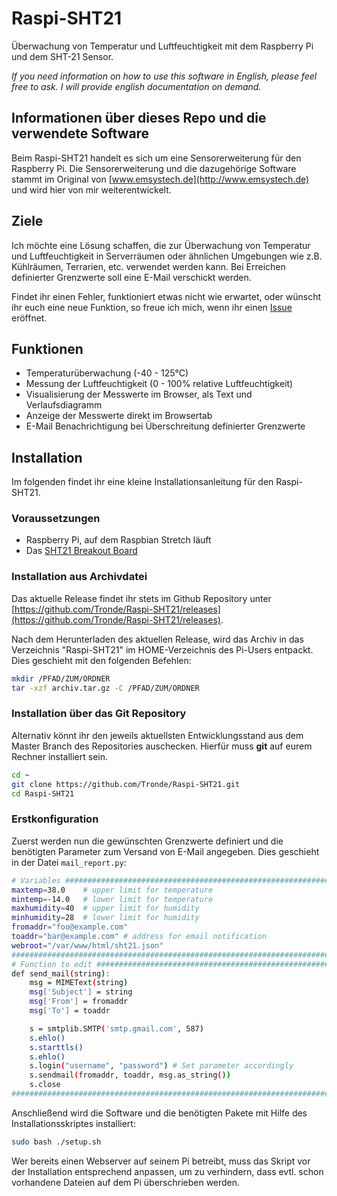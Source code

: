 Raspi-SHT21
===========

Überwachung von Temperatur und Luftfeuchtigkeit mit dem Raspberry Pi und dem SHT-21 Sensor.

*If you need information on how to use this software in English, please feel free to ask. I will provide english documentation on demand.*

## Informationen über dieses Repo und die verwendete Software ##

Beim Raspi-SHT21 handelt es sich um eine Sensorerweiterung für den Raspberry Pi. Die Sensorerweiterung und die dazugehörige Software stammt im Original von [www.emsystech.de](http://www.emsystech.de) und wird hier von mir weiterentwickelt.

## Ziele ##

Ich möchte eine Lösung schaffen, die zur Überwachung von Temperatur und Luftfeuchtigkeit in Serverräumen oder ähnlichen Umgebungen wie z.B. Kühlräumen, Terrarien, etc. verwendet werden kann. Bei Erreichen definierter Grenzwerte soll eine E-Mail verschickt werden.

Findet ihr einen Fehler, funktioniert etwas nicht wie erwartet, oder wünscht ihr euch eine neue Funktion, so freue ich mich, wenn ihr einen [Issue](https://github.com/Tronde/Raspi-SHT21/issues) eröffnet.

## Funktionen ##

* Temperaturüberwachung (-40 - 125°C)
* Messung der Luftfeuchtigkeit (0 - 100% relative Luftfeuchtigkeit)
* Visualisierung der Messwerte im Browser, als Text und Verlaufsdiagramm
* Anzeige der Messwerte direkt im Browsertab
* E-Mail Benachrichtigung bei Überschreitung definierter Grenzwerte

## Installation ##

Im folgenden findet ihr eine kleine Installationsanleitung für den Raspi-SHT21.

### Voraussetzungen ###

* Raspberry Pi, auf dem Raspbian Stretch läuft
* Das [SHT21 Breakout Board](http://www.emsystech.de/produkt/sht21-breakout-board/)

### Installation aus Archivdatei ###

Das aktuelle Release findet ihr stets im Github Repository unter [https://github.com/Tronde/Raspi-SHT21/releases](https://github.com/Tronde/Raspi-SHT21/releases).

Nach dem Herunterladen des aktuellen Release, wird das Archiv in das Verzeichnis "Raspi-SHT21" im HOME-Verzeichnis des Pi-Users entpackt. Dies geschieht mit den folgenden Befehlen:

```bash
mkdir /PFAD/ZUM/ORDNER
tar -xzf archiv.tar.gz -C /PFAD/ZUM/ORDNER
```

### Installation über das Git Repository ###

Alternativ könnt ihr den jeweils aktuellsten Entwicklungsstand aus dem Master Branch des Repositories auschecken. Hierfür muss __git__ auf eurem Rechner installiert sein.

```bash
cd ~
git clone https://github.com/Tronde/Raspi-SHT21.git
cd Raspi-SHT21
```

### Erstkonfiguration ###

Zuerst werden nun die gewünschten Grenzwerte definiert und die benötigten Parameter zum Versand von E-Mail angegeben. Dies geschieht in der Datei `mail_report.py`:

```bash
# Variables ##################################################################
maxtemp=38.0    # upper limit for temperature
mintemp=-14.0   # lower limit for temperature
maxhumidity=40  # upper limit for humidity
minhumidity=28  # lower limit for humidity
fromaddr="foo@example.com"
toaddr="bar@example.com" # address for email notification
webroot="/var/www/html/sht21.json"
##############################################################################
# Function to edit ###########################################################
def send_mail(string):
    msg = MIMEText(string)
    msg['Subject'] = string
    msg['From'] = fromaddr
    msg['To'] = toaddr

    s = smtplib.SMTP('smtp.gmail.com', 587)
    s.ehlo()
    s.starttls()
    s.ehlo()
    s.login("username", "password") # Set parameter accordingly
    s.sendmail(fromaddr, toaddr, msg.as_string())
    s.close
##############################################################################
```

Anschließend wird die Software und die benötigten Pakete mit Hilfe des Installationsskriptes installiert:

```bash
sudo bash ./setup.sh
```

Wer bereits einen Webserver auf seinem Pi betreibt, muss das Skript vor der Installation entsprechend anpassen, um zu verhindern, dass evtl. schon vorhandene Dateien auf dem Pi überschrieben werden.
